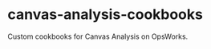 canvas-analysis-cookbooks
=========================

Custom cookbooks for Canvas Analysis on OpsWorks.
